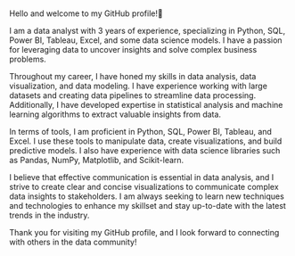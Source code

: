 ###

Hello and welcome to my GitHub profile!👋

I am a data analyst with 3 years of experience, specializing in Python, SQL, Power BI, Tableau, Excel, and some data science models. I have a passion for leveraging data to uncover insights and solve complex business problems.

Throughout my career, I have honed my skills in data analysis, data visualization, and data modeling. I have experience working with large datasets and creating data pipelines to streamline data processing. Additionally, I have developed expertise in statistical analysis and machine learning algorithms to extract valuable insights from data.

In terms of tools, I am proficient in Python, SQL, Power BI, Tableau, and Excel. I use these tools to manipulate data, create visualizations, and build predictive models. I also have experience with data science libraries such as Pandas, NumPy, Matplotlib, and Scikit-learn.

I believe that effective communication is essential in data analysis, and I strive to create clear and concise visualizations to communicate complex data insights to stakeholders. I am always seeking to learn new techniques and technologies to enhance my skillset and stay up-to-date with the latest trends in the industry.

Thank you for visiting my GitHub profile, and I look forward to connecting with others in the data community!



<!--
**YaminiChauhan3/YaminiChauhan3** is a ✨ _special_ ✨ repository because its `README.md` (this file) appears on your GitHub profile.

Here are some ideas to get you started:

- 🔭 I’m currently working on ...
- 🌱 I’m currently learning ...
- 👯 I’m looking to collaborate on ...
- 🤔 I’m looking for help with ...
- 💬 Ask me about ...
- 📫 How to reach me: ...
- 😄 Pronouns: ...
- ⚡ Fun fact: ...
-->
